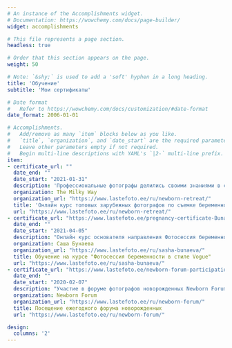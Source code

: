 ```yaml
---
# An instance of the Accomplishments widget.
# Documentation: https://wowchemy.com/docs/page-builder/
widget: accomplishments

# This file represents a page section.
headless: true

# Order that this section appears on the page.
weight: 50

# Note: `&shy;` is used to add a 'soft' hyphen in a long heading.
title: 'Обучение'
subtitle: 'Мои сертификаты'

# Date format
#   Refer to https://wowchemy.com/docs/customization/#date-format
date_format: 2006-01-01

# Accomplishments.
#   Add/remove as many `item` blocks below as you like.
#   `title`, `organization`, and `date_start` are the required parameters.
#   Leave other parameters empty if not required.
#   Begin multi-line descriptions with YAML's `|2-` multi-line prefix.
item:
- certificate_url: ""
  date_end: ""
  date_start: "2021-01-31"
  description: 'Профессиональные фотографы делились своими знаниями в съемке беременности и новорожденных'
  organization: The Milky Way
  organization_url: "https://www.lastefoto.ee/ru/newborn-retreat/"
  title: 'Онлайн курс топовых зарубежных фотографов по съемке беременности и новорожденных'
  url: "https://www.lastefoto.ee/ru/newborn-retreat/"
- certificate_url: "https://www.lastefoto.ee/pregnancy-certificate-Bunaeva.jpg"
  date_end: ""
  date_start: "2021-04-05"
  description: "Онлайн курс основателя направления Фотосессия беременности в стиле Vogue - Саши Бунаевой"
  organization: Саша Бунаева 
  organization_url: "https://www.lastefoto.ee/ru/sasha-bunaeva/"
  title: Обучение на курсе "Фотосессия беременности в стиле Vogue"
  url: "https://www.lastefoto.ee/ru/sasha-bunaeva/"
- certificate_url: "https://www.lastefoto.ee/newborn-forum-participation.jpg"
  date_end: ""
  date_start: "2020-02-07"
  description: "Участие в форуме фотографов новорожденных Newborn Forum"
  organization: Newborn Forum 
  organization_url: "https://www.lastefoto.ee/ru/newborn-forum/"
  title: Посещение ежегодного форума новорожденных
  url: "https://www.lastefoto.ee/ru/newborn-forum/"

design:
  columns: '2' 
---
```

